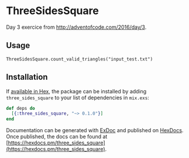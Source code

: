 # ThreeSidesSquare

Day 3 exercice from http://adventofcode.com/2016/day/3.

## Usage

```
ThreeSidesSquare.count_valid_triangles("input_test.txt")
```

## Installation

If [available in Hex](https://hex.pm/docs/publish), the package can be installed
by adding `three_sides_square` to your list of dependencies in `mix.exs`:

```elixir
def deps do
  [{:three_sides_square, "~> 0.1.0"}]
end
```

Documentation can be generated with [ExDoc](https://github.com/elixir-lang/ex_doc)
and published on [HexDocs](https://hexdocs.pm). Once published, the docs can
be found at [https://hexdocs.pm/three_sides_square](https://hexdocs.pm/three_sides_square).

